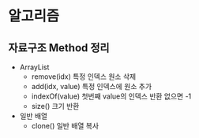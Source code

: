 # 알고리즘

## 자료구조 Method 정리

- ArrayList
    - remove(idx) 특정 인덱스 원소 삭제
    - add(idx, value) 특정 인덱스에 원소 추가
    - indexOf(value) 첫번째 value의 인덱스 반환 없으면 -1
    - size() 크기 반환
- 일반 배열
  - clone() 일반 배열 복사
